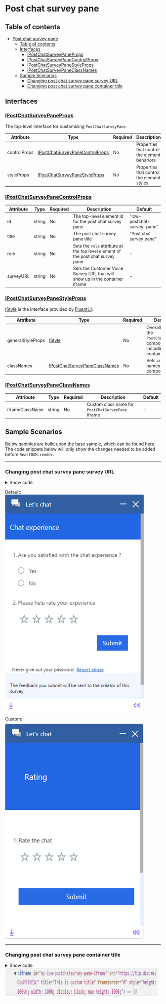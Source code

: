# Post chat survey pane

## Table of contents

- [Post chat survey pane](#post-chat-survey-pane)
  - [Table of contents](#table-of-contents)
  - [Interfaces](#interfaces)
    - [IPostChatSurveyPaneProps](#ipostchatsurveypaneprops)
    - [IPostChatSurveyPaneControlProps](#ipostchatsurveypanecontrolprops)
    - [IPostChatSurveyPaneStyleProps](#ipostchatsurveypanestyleprops)
    - [IPostChatSurveyPaneClassNames](#ipostchatsurveypaneclassnames)
  - [Sample Scenarios](#sample-scenarios)
    - [Changing post chat survey pane survey URL](#changing-post-chat-survey-pane-survey-url)
    - [Changing post chat survey pane container title](#changing-post-chat-survey-pane-container-title)

## Interfaces

### [IPostChatSurveyPaneProps](https://github.com/microsoft/omnichannel-chat-widget/blob/main/chat-components/src/components/postchatsurveypane/interfaces/IPostChatSurveyPaneProps.ts)

The top-level interface for customizing `PostChatSurveyPane`.

| Attribute | Type | Required | Description | Default |
| - | - | - | - | - |
| controlProps | [IPostChatSurveyPaneControlProps](#ipostchatsurveypanecontrolprops) | No | Properties that control the element behariors | -
styleProps | [IPostChatSurveyPaneStyleProps](#ipostchatsurveypanestyleprops) | No | Properties that control the element styles | -

### [IPostChatSurveyPaneControlProps](https://github.com/microsoft/omnichannel-chat-widget/blob/main/chat-components/src/components/postchatsurveypane/interfaces/IPostChatSurveyPaneControlProps.ts)

| Attribute | Type | Required | Description | Default |
| - | - | - | - | - |
| id     | string     | No | The top-level element id for the post chat survey pane | "lcw-postchat-survey-pane"
title | string | No | The post chat survey pane title | "Post chat survey pane"
role | string | No | Sets the `role` attribute at the top level element of the post chat survey pane | -
surveyURL | string | No | Sets the Customer Voice Survey URL that will show up in the container iframe| -

### [IPostChatSurveyPaneStyleProps](https://github.com/microsoft/omnichannel-chat-widget/blob/main/chat-components/src/components/postchatsurveypane/interfaces/IPostChatSurveyPaneStyleProps.ts)

[IStyle](https://github.com/microsoft/fluentui/blob/master/packages/merge-styles/src/IStyle.ts) is the interface provided by [FluentUI](https://developer.microsoft.com/en-us/fluentui#/).

| Attribute | Type | Required | Description | Default |
| - | - | - | - | - |
| generalStyleProps | [IStyle](https://github.com/microsoft/fluentui/blob/master/packages/merge-styles/src/IStyle.ts) | No | Overall styles of the `PostChatSurveyPane` component, including the container | [defaultPostChatSurveyPaneGeneralStyles](https://github.com/microsoft/omnichannel-chat-widget/blob/main/chat-components/src/components/postchatsurveypane/common/defaultProps/defaultStyles/defaultPostChatSurveyPaneGeneralStyles.ts) |
| classNames | [IPostChatSurveyPaneClassNames](#ipostchatsurveypaneclassnames) | No | Sets custom class names for sub-components | - |

### [IPostChatSurveyPaneClassNames](https://github.com/microsoft/omnichannel-chat-widget/blob/main/chat-components/src/components/postchatsurveypane/interfaces/IPostChatSurveyPaneClassNames.ts)

| Attribute | Type | Required | Description | Default |
| - | - | - | - | - |
| iframeClassName | string | No | Custom class name for `PostChatSurveyPane` iframe | -

## Sample Scenarios

Below samples are build upon the base sample, which can be found [here](https://github.com/microsoft/omnichannel-chat-widget#example-usage). The code snippets below will only show the changes needed to be added before `ReactDOM.render`.

--------------------------------

### Changing post chat survey pane survey URL

<details>
    <summary>Show code</summary>

```tsx
...
liveChatWidgetProps = {
    ...liveChatWidgetProps,
    postChatSurveyPaneProps: {
        controlProps: {
            surveyURL: "https://tip.dcv.ms/CouM7itE1c"
        }
    }
};
...
```

</details>

Default:
<img src="../.attachments/customizations-post-chat-survey-pane-oob-survey.png" width="450">

Custom:
<img src="../.attachments/customizations-post-chat-survey-pane-survey-url.png" width="450">

--------------------------------

### Changing post chat survey pane container title

<details>
    <summary>Show code</summary>

```tsx
...
liveChatWidgetProps = {
    ...liveChatWidgetProps,
    postChatSurveyPaneProps: {
        controlProps: {
            title: "This is custom title"
        }
    }
};
...
```

</details>

<img src="../.attachments/customizations-post-chat-survey-pane-container-title.png" height="100">
